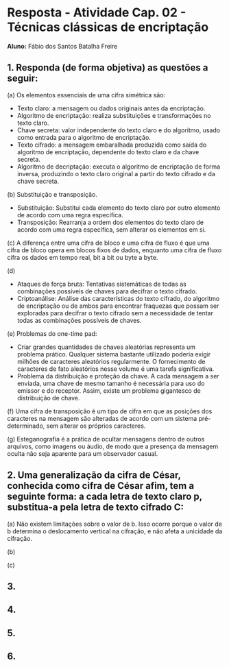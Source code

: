 # Resposta - Atividade Cap. 02 - Técnicas clássicas de encriptação

**Aluno:** Fábio dos Santos Batalha Freire

## 1. Responda (de forma objetiva) as questões a seguir:

   (a) Os elementos essenciais de uma cifra simétrica são:

  - Texto claro: a mensagem ou dados originais antes da encriptação.
  - Algoritmo de encriptação: realiza substituições e transformações no texto claro.
  - Chave secreta: valor independente do texto claro e do algoritmo, usado como entrada para o algoritmo de encriptação.
  - Texto cifrado: a mensagem embaralhada produzida como saída do algoritmo de encriptação, dependente do texto claro e da chave secreta.
  - Algoritmo de decriptação: executa o algoritmo de encriptação de forma inversa, produzindo o texto claro original a partir do texto cifrado e da chave secreta.

   (b) Substituição e transposição.
  - Substituição: Substitui cada elemento do texto claro por outro elemento de acordo com uma regra específica.
  - Transposição: Rearranja a ordem dos elementos do texto claro de acordo com uma regra específica, sem alterar os elementos em si.

   (c)  A diferença entre uma cifra de bloco e uma cifra de fluxo é que uma cifra de bloco opera em blocos fixos de dados, enquanto uma cifra de fluxo cifra os dados em tempo real, bit a bit ou byte a byte.

   (d)
  - Ataques de força bruta: Tentativas sistemáticas de todas as combinações possíveis de chaves para decifrar o texto cifrado.
  - Criptoanálise: Análise das características do texto cifrado, do algoritmo de encriptação ou de ambos para encontrar fraquezas que possam ser exploradas para decifrar o texto cifrado sem a necessidade de tentar todas as combinações possíveis de chaves.

   (e) Problemas do one-time pad:
  - Criar grandes quantidades de chaves aleatórias representa um problema prático. Qualquer sistema bastante utilizado poderia exigir milhões de caracteres aleatórios regularmente. O fornecimento de caracteres de fato aleatórios nesse volume é uma tarefa significativa.
  - Problema da distribuição e proteção da chave. A cada mensagem a ser enviada, uma chave de mesmo tamanho é necessária para uso do emissor e do receptor. Assim, existe um problema gigantesco de distribuição de chave.

   (f) Uma cifra de transposição é um tipo de cifra em que as posições dos caracteres na mensagem são alteradas de acordo com um sistema pré-determinado, sem alterar os próprios caracteres.

   (g) Esteganografia é a prática de ocultar mensagens dentro de outros arquivos, como imagens ou áudio, de modo que a presença da mensagem oculta não seja aparente para um observador casual.

## 2. Uma generalização da cifra de César, conhecida como cifra de César afim, tem a seguinte forma: a cada letra de texto claro p, substitua-a pela letra de texto cifrado C:
  
  (a) Não existem limitações sobre o valor de b. Isso ocorre porque o valor de b determina o deslocamento vertical na cifração, e não afeta a unicidade da cifração. 

  (b) 

  (c)

## 3. 

## 4. 

## 5.

## 6.
  
